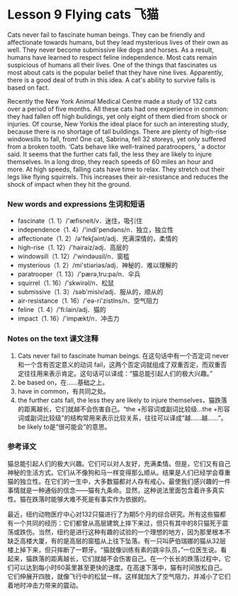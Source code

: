 # Lesson 9 Flying cats 飞猫
Cats never fail to fascinate human beings. They can be friendly and affectionate towards humans, but they lead mysterious lives of their own as well. They never become submissive like dogs and horses. As a result, humans have learned to respect feline independence. Most cats remain suspicious of humans all their lives. One of the things that fascinates us most about cats is the popular belief that they have nine lives. Apparently, there is a good deal of truth in this idea. A cat's ability to survive falls is based on fact.

Recently the New York Animal Medical Centre made a study of 132 cats over a period of five months. All these cats had one experience in common: they had fallen off high buildings, yet only eight of them died from shock or injuries. Of course, New Yorkis the ideal place for such an interesting study, because there is no shortage of tall buildings. There are plenty of high-rise windowsills to fall, from! One cat, Sabrina, fell 32 storeys, yet only suffered from a broken tooth. ‘Cats behave like well-trained paratroopers, ’ a doctor said. It seems that the further cats fall, the less they are likely to injure themselves. In a long drop, they reach speeds of 60 miles an hour and more. At high speeds, falling cats have time to relax. They stretch out their legs like flying squirrels. This increases their air-resistance and reduces the shock of impact when they hit the ground.

### New words and expressions 生词和短语

* fascinate（1. 1）/'æfisneit/v．迷住，吸引住
* independence（1. 4）/'indi'pendəns/n．独立，独立性
* affectionate（1. 2）/ə'fekʃəint/adj．充满深情的，柔情的
* high-rise（1. 12）/'hairaiz/adj．高层的
* windowsill（1. 12）/'windəusil/n．窗槛
* mysterious（1. 2）/mi'stiəriəs/adj．神秘的．难以理解的
* paratrooper（1. 13）/'pærə,tru:pə/n．伞兵
* squirrel（1. 16）/'skwirəl/n．松鼠
* submissive（1. 3）/səb'misiv/adj．服从的，顺从的
* air-resistance（1. 16）/'eə-ri'zistlns/n．空气阻力
* feline（1. 4）/'fi:lain/adj．猫的
* impact（1. 16）/'impækt/n．冲击力

### Notes on the text 课文注释

1. Cats never fail to fascinate human beings. 在这句话中有一个否定词 never和一个含有否定意义的动词 fail，这两个否定词就组成了双重否定，而双重否定往往用来表示肯定。这句话可以译成：“猫总能引起人们的极大兴趣。”
2. be based on，在……基础之上。
3. have in common，有共同之处。
4. the further cats fall, the less they are likely to injure themselves，猫跌落的距离越长，它们就越不会伤害自己。“the +形容词或副词比较级…the +形容词或副词比较级”的结构常用来表示比较关系，往往可以译成“越……越……”。 be likely to是“很可能会”的意思。

### 参考译文

猫总能引起人们的极大兴趣。它们可以对人友好，充满柔情。但是，它们又有自己神秘的生活方式。它们从不像狗和马一样变得那么顺从。结果是人们已经学会尊重猫的独立性。在它们的一生中，大多数猫都对人存有戒心。最使我们感兴趣的一件事情就是一种通俗的信念——猫有九条命。显然，这种说法里面包含着许多真实性。猫在跌落时能够大难不死是有事实作为依据的。

最近，纽约动物医疗中心对132只猫进行了为期5个月的综合研究。所有这些猫都有一个共同的经历：它们都曾从高层建筑上摔下来过，但只有其中的8只猫死于震荡或跌伤。当然，纽约是进行这种有趣的试验的一个理想的地方，因为那里根本不缺乏高楼大厦，有的是高层的窗槛从上往下坠落。有一只叫萨伯瑞娜的猫从32层楼上掉下来，但只摔断了一颗牙。“猫就像训练有素的跳伞队员，”一位医生说。看起来，猫跌落的距离越长，它们就越不会伤害自己。在一个长长的跌落过程中，它们可以达到每小时60英里甚至更快的速度。在高速下落中，猫有时间放松自己。它们伸展开四肢，就像飞行中的松鼠一样。这样就加大了空气阻力，并减小了它们着地时冲击力带来的震动。

